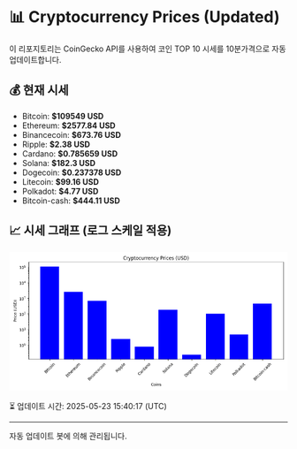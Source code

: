 
# 📊 Cryptocurrency Prices (Updated)

이 리포지토리는 CoinGecko API를 사용하여 코인 TOP 10 시세를 10분가격으로 자동 업데이트합니다.

## 💰 현재 시세
- Bitcoin: **$109549 USD**
- Ethereum: **$2577.84 USD**
- Binancecoin: **$673.76 USD**
- Ripple: **$2.38 USD**
- Cardano: **$0.785659 USD**
- Solana: **$182.3 USD**
- Dogecoin: **$0.237378 USD**
- Litecoin: **$99.16 USD**
- Polkadot: **$4.77 USD**
- Bitcoin-cash: **$444.11 USD**

## 📈 시세 그래프 (로그 스케일 적용)
![Crypto Prices](crypto_prices.png)

⏳ 업데이트 시간: 2025-05-23 15:40:17 (UTC)

---
자동 업데이트 봇에 의해 관리됩니다.
